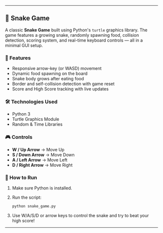 
---

## 🐍 Snake Game 

A classic **Snake Game** built using Python's `turtle` graphics library. The game features a growing snake, randomly spawning food, collision detection, scoring system, and real-time keyboard controls — all in a minimal GUI setup.

### 🔧 Features

* Responsive arrow-key (or WASD) movement
* Dynamic food spawning on the board
* Snake body grows after eating food
* Border and self-collision detection with game reset
* Score and High Score tracking with live updates

### 🛠 Technologies Used

* Python 3
* Turtle Graphics Module
* Random & Time Libraries

### 🎮 Controls

* **W / Up Arrow** → Move Up
* **S / Down Arrow** → Move Down
* **A / Left Arrow** → Move Left
* **D / Right Arrow** → Move Right

### 📌 How to Run

1. Make sure Python is installed.
2. Run the script:

   ```bash
   python snake_game.py
   ```
3. Use W/A/S/D or arrow keys to control the snake and try to beat your high score!

---
